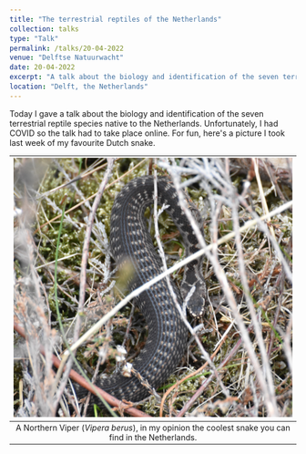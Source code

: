 ```yaml
---
title: "The terrestrial reptiles of the Netherlands"
collection: talks
type: "Talk"
permalink: /talks/20-04-2022
venue: "Delftse Natuurwacht"
date: 20-04-2022
excerpt: "A talk about the biology and identification of the seven terrestrial reptile species native to the Netherlands for the Delfste Natuurwacht."
location: "Delft, the Netherlands"
---
```


Today I gave a talk about the biology and identification of the seven terrestrial reptile species native to the Netherlands.
Unfortunately, I had COVID so the talk had to take place online. For fun, here's a picture I took last week of my favourite Dutch snake.  

| ![Northern Viper](/images/Vipera_berus_2022.JPG) |
|:--:| 
| A Northern Viper (*Vipera berus*), in my opinion the coolest snake you can find in the Netherlands. |

